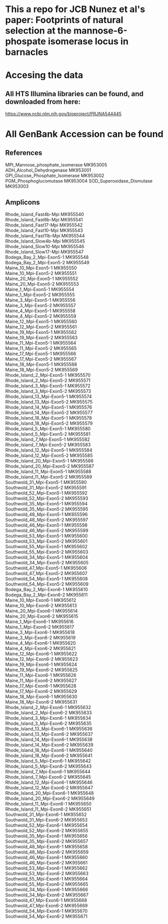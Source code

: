 # This a repo for JCB Nunez et al's paper: Footprints of natural selection at the mannose-6-phospate isomerase locus in barnacles 

# Accesing the data
## All HTS Illumina libraries can be found, and downloaded from here:
https://www.ncbi.nlm.nih.gov/bioproject/PRJNA544445

# All GenBank Accession can be found 

## References
MPI_Mannose_phosphate_isomerase	MK953005	
ADH_Alcohol_Dehydrogenase	MK953001	
GPI_Glucose_Phosphate_Isomerase	MK953002	
PGM_Phosphoglucomutase	MK953004
SOD_Superoxidase_Dismutase	MK953003

## Amplicons
Rhode_Island_Fast4b-Mpi	MK955540	
Rhode_Island_Fast6b-Mpi	MK955541	
Rhode_Island_Fast17-Mpi	MK955542	
Rhode_Island_Fast10-Mpi	MK955543	
Rhode_Island_Fast11b-Mpi	MK955544	
Rhode_Island_Slow4b-Mpi	MK955545	
Rhode_Island_Slow10-Mpi	MK955546	
Rhode_Island_Slow17-Mpi	MK955547	
Bodega_Bay_2_Mpi-Exon5-1	MK955548	
Bodega_Bay_2_Mpi-Exon5-2	MK955549	
Maine_10_Mpi-Exon5-1	MK955550	
Maine_10_Mpi-Exon5-2	MK955551	
Maine_20_Mpi-Exon5-1	MK955552	
Maine_20_Mpi-Exon5-2	MK955553	
Maine_1_Mpi-Exon5-1	MK955554	
Maine_1_Mpi-Exon5-2	MK955555	
Maine_3_Mpi-Exon5-1	MK955556	
Maine_3_Mpi-Exon5-2	MK955557	
Maine_4_Mpi-Exon5-1	MK955558	
Maine_4_Mpi-Exon5-2	MK955559	
Maine_12_Mpi-Exon5-1	MK955560	
Maine_12_Mpi-Exon5-2	MK955561	
Maine_19_Mpi-Exon5-1	MK955562	
Maine_19_Mpi-Exon5-2	MK955563	
Maine_11_Mpi-Exon5-1	MK955564	
Maine_11_Mpi-Exon5-2	MK955565	
Maine_17_Mpi-Exon5-1	MK955566	
Maine_17_Mpi-Exon5-2	MK955567	
Maine_18_Mpi-Exon5-1	MK955568	
Maine_18_Mpi-Exon5-2	MK955569	
Rhode_Island_2_Mpi-Exon5-1	MK955570	
Rhode_Island_2_Mpi-Exon5-2	MK955571	
Rhode_Island_3_Mpi-Exon5-1	MK955572	
Rhode_Island_3_Mpi-Exon5-2	MK955573	
Rhode_Island_13_Mpi-Exon5-1	MK955574	
Rhode_Island_13_Mpi-Exon5-2	MK955575	
Rhode_Island_14_Mpi-Exon5-1	MK955576	
Rhode_Island_14_Mpi-Exon5-2	MK955577	
Rhode_Island_18_Mpi-Exon5-1	MK955578	
Rhode_Island_18_Mpi-Exon5-2	MK955579	
Rhode_Island_5_Mpi-Exon5-1	MK955580	
Rhode_Island_5_Mpi-Exon5-2	MK955581	
Rhode_Island_7_Mpi-Exon5-1	MK955582	
Rhode_Island_7_Mpi-Exon5-2	MK955583	
Rhode_Island_12_Mpi-Exon5-1	MK955584	
Rhode_Island_12_Mpi-Exon5-2	MK955585	
Rhode_Island_20_Mpi-Exon5-1	MK955586	
Rhode_Island_20_Mpi-Exon5-2	MK955587	
Rhode_Island_11_Mpi-Exon5-1	MK955588	
Rhode_Island_11_Mpi-Exon5-2	MK955589	
Southwold_31_Mpi-Exon5-1	MK955590	
Southwold_31_Mpi-Exon5-2	MK955591	
Southwold_52_Mpi-Exon5-1	MK955592	
Southwold_52_Mpi-Exon5-2	MK955593	
Southwold_35_Mpi-Exon5-1	MK955594	
Southwold_35_Mpi-Exon5-2	MK955595	
Southwold_48_Mpi-Exon5-1	MK955596	
Southwold_48_Mpi-Exon5-2	MK955597	
Southwold_46_Mpi-Exon5-1	MK955598	
Southwold_46_Mpi-Exon5-2	MK955599	
Southwold_53_Mpi-Exon5-1	MK955600	
Southwold_53_Mpi-Exon5-2	MK955601	
Southwold_55_Mpi-Exon5-1	MK955602	
Southwold_55_Mpi-Exon5-2	MK955603	
Southwold_34_Mpi-Exon5-1	MK955604	
Southwold_34_Mpi-Exon5-2	MK955605	
Southwold_47_Mpi-Exon5-1	MK955606	
Southwold_47_Mpi-Exon5-2	MK955607	
Southwold_54_Mpi-Exon5-1	MK955608	
Southwold_54_Mpi-Exon5-2	MK955609	
Bodega_Bay_2_Mpi-Exon6-1	MK955610	
Bodega_Bay_2_Mpi-Exon6-2	MK955611	
Maine_10_Mpi-Exon6-1	MK955612	
Maine_10_Mpi-Exon6-2	MK955613	
Maine_20_Mpi-Exon6-1	MK955614	
Maine_20_Mpi-Exon6-2	MK955615	
Maine_1_Mpi-Exon6-1	MK955616	
Maine_1_Mpi-Exon6-2	MK955617	
Maine_3_Mpi-Exon6-1	MK955618	
Maine_3_Mpi-Exon6-2	MK955619	
Maine_4_Mpi-Exon6-1	MK955620	
Maine_4_Mpi-Exon6-2	MK955621	
Maine_12_Mpi-Exon6-1	MK955622	
Maine_12_Mpi-Exon6-2	MK955623	
Maine_19_Mpi-Exon6-1	MK955624	
Maine_19_Mpi-Exon6-2	MK955625	
Maine_11_Mpi-Exon6-1	MK955626	
Maine_11_Mpi-Exon6-2	MK955627	
Maine_17_Mpi-Exon6-1	MK955628	
Maine_17_Mpi-Exon6-2	MK955629	
Maine_18_Mpi-Exon6-1	MK955630	
Maine_18_Mpi-Exon6-2	MK955631	
Rhode_Island_2_Mpi-Exon6-1	MK955632	
Rhode_Island_2_Mpi-Exon6-2	MK955633	
Rhode_Island_3_Mpi-Exon6-1	MK955634	
Rhode_Island_3_Mpi-Exon6-2	MK955635	
Rhode_Island_13_Mpi-Exon6-1	MK955636	
Rhode_Island_13_Mpi-Exon6-2	MK955637	
Rhode_Island_14_Mpi-Exon6-1	MK955638	
Rhode_Island_14_Mpi-Exon6-2	MK955639	
Rhode_Island_18_Mpi-Exon6-1	MK955640	
Rhode_Island_18_Mpi-Exon6-2	MK955641	
Rhode_Island_5_Mpi-Exon6-1	MK955642	
Rhode_Island_5_Mpi-Exon6-2	MK955643	
Rhode_Island_7_Mpi-Exon6-1	MK955644	
Rhode_Island_7_Mpi-Exon6-2	MK955645	
Rhode_Island_12_Mpi-Exon6-1	MK955646	
Rhode_Island_12_Mpi-Exon6-2	MK955647	
Rhode_Island_20_Mpi-Exon6-1	MK955648	
Rhode_Island_20_Mpi-Exon6-2	MK955649	
Rhode_Island_11_Mpi-Exon6-1	MK955650	
Rhode_Island_11_Mpi-Exon6-2	MK955651	
Southwold_31_Mpi-Exon6-1	MK955652	
Southwold_31_Mpi-Exon6-2	MK955653	
Southwold_52_Mpi-Exon6-1	MK955654	
Southwold_52_Mpi-Exon6-2	MK955655	
Southwold_35_Mpi-Exon6-1	MK955656	
Southwold_35_Mpi-Exon6-2	MK955657	
Southwold_48_Mpi-Exon6-1	MK955658	
Southwold_48_Mpi-Exon6-2	MK955659	
Southwold_46_Mpi-Exon6-1	MK955660	
Southwold_46_Mpi-Exon6-2	MK955661	
Southwold_53_Mpi-Exon6-1	MK955662	
Southwold_53_Mpi-Exon6-2	MK955663	
Southwold_55_Mpi-Exon6-1	MK955664	
Southwold_55_Mpi-Exon6-2	MK955665	
Southwold_34_Mpi-Exon6-1	MK955666	
Southwold_34_Mpi-Exon6-2	MK955667	
Southwold_47_Mpi-Exon6-1	MK955668	
Southwold_47_Mpi-Exon6-2	MK955669	
Southwold_54_Mpi-Exon6-1	MK955670	
Southwold_54_Mpi-Exon6-2	MK955671	